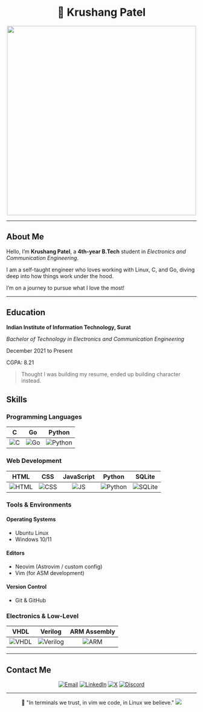 <h1 align="center"> 🐧 Krushang Patel</h1>

<div align="center">

<img src="https://user-images.githubusercontent.com/74038190/225813708-98b745f2-7d22-48cf-9150-083f1b00d6c9.gif" width="500"> </div>

---

## About Me

Hello, I’m **Krushang Patel**, a **4th-year B.Tech** student in _Electronics and Communication Engineering_.

I am a self-taught engineer who loves working with Linux, C, and Go, diving deep into how things work under the hood.

I’m on a journey to pursue what I love the most!

---

## Education

**Indian Institute of Information Technology, Surat**

_Bachelor of Technology in Electronics and Communication Engineering_

December 2021 to Present

CGPA: 8.21

> Thought I was building my resume, ended up building character instead.

## Skills

### Programming Languages

|                                          C                                           |                                           Go                                            |                                               Python                                                |
| :----------------------------------------------------------------------------------: | :-------------------------------------------------------------------------------------: | :-------------------------------------------------------------------------------------------------: |
| ![C](https://img.shields.io/badge/C-%2300599C.svg?style=flat&logo=c&logoColor=white) | ![Go](https://img.shields.io/badge/Go-%2300ADD8.svg?style=flat&logo=go&logoColor=white) | ![Python](https://img.shields.io/badge/Python-%2314354C.svg?style=flat&logo=python&logoColor=white) |

### Web Development

|                                              HTML                                               |                                             CSS                                              |                                               JavaScript                                                |                                               Python                                                |                                               SQLite                                                |
| :---------------------------------------------------------------------------------------------: | :------------------------------------------------------------------------------------------: | :-----------------------------------------------------------------------------------------------------: | :-------------------------------------------------------------------------------------------------: | :-------------------------------------------------------------------------------------------------: |
| ![HTML](https://img.shields.io/badge/HTML5-%23E34F26.svg?style=flat&logo=html5&logoColor=white) | ![CSS](https://img.shields.io/badge/CSS3-%231572B6.svg?style=flat&logo=css3&logoColor=white) | ![JS](https://img.shields.io/badge/JavaScript-%23F7DF1E.svg?style=flat&logo=javascript&logoColor=black) | ![Python](https://img.shields.io/badge/Python-%2314354C.svg?style=flat&logo=python&logoColor=white) | ![SQLite](https://img.shields.io/badge/SQLite-%2307405e.svg?style=flat&logo=sqlite&logoColor=white) |

### Tools & Environments

#### Operating Systems

- Ubuntu Linux
- Windows 10/11

#### Editors

- Neovim (Astrovim / custom config)
- Vim (for ASM development)

#### Version Control

- Git & GitHub

### Electronics & Low-Level

|                                               VHDL                                               |                                                Verilog                                                 |                                ARM Assembly                                |
| :----------------------------------------------------------------------------------------------: | :----------------------------------------------------------------------------------------------------: | :------------------------------------------------------------------------: |
| ![VHDL](https://img.shields.io/badge/VHDL-%23A67B5B.svg?style=flat&logo=verilog&logoColor=white) | ![Verilog](https://img.shields.io/badge/Verilog-%23b6b6b6.svg?style=flat&logo=verilog&logoColor=black) | ![ARM](https://img.shields.io/badge/ARM-Assembly-%230097C4.svg?style=flat) |

---

## Contact Me

<div align="center">

[![Email](https://img.shields.io/badge/Email-%23D14836.svg?style=for-the-badge&logo=gmail&logoColor=white)](mailto:krushang4201@gmail.com)
[![LinkedIn](https://img.shields.io/badge/LinkedIn-%230A66C2.svg?style=for-the-badge&logo=linkedin&logoColor=white)](https://www.linkedin.com/in/krushang-d-patel/)
[![X](https://img.shields.io/badge/X-%2315181F.svg?style=for-the-badge&logo=x&logoColor=white)](https://x.com/krushangdptl)
[![Discord](https://img.shields.io/badge/Discord-%237289DA.svg?style=for-the-badge&logo=discord&logoColor=white)](https://discordapp.com/users/krushangptl)

</div>

---

<div align="center">
🐧 "In terminals we trust, in vim we code, in Linux we believe."
<img src="https://capsule-render.vercel.app/api?type=waving&color=gradient&height=100&section=footer&text=Happy%20Coding!&fontSize=16&fontAlignY=65&desc=Thanks%20for%20visiting%20my%20profile&descAlignY=51&descAlign=center"/>
</div>
